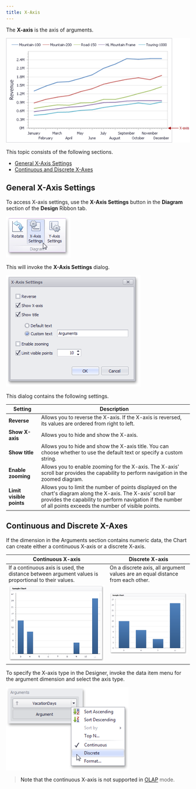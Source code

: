 ```yaml
---
title: X-Axis
---
```

The **X-axis** is the axis of arguments.

![Chart_XAxis](../../../../../images/Img19404.png)

This topic consists of the following sections.
* [General X-Axis Settings](#generalsettings)
* [Continuous and Discrete X-Axes](#continuousanddiscretexaxes)

## <a name="generalsettings"/>General X-Axis Settings
To access X-axis settings, use the **X-Axis Settings** button in the **Diagram** section of the **Design** Ribbon tab.

![Chart_XAxisOptions_Button](../../../../../images/Img19467.png)

This will invoke the **X-Axis Settings** dialog.

![Chart_XAxisOptions_Form](../../../../../images/Img19403.png)

This dialog contains the following settings.

| Setting | Description |
|---|---|
| **Reverse** | Allows you to reverse the X-axis. If the X-axis is reversed, its values are ordered from right to left. |
| **Show X-axis** | Allows you to hide and show the X-axis. |
| **Show title** | Allows you to hide and show the X-axis title. You can choose whether to use the default text or specify a custom string. |
| **Enable zooming** | Allows you to enable zooming for the X-axis. The X-axis' scroll bar provides the capability to perform navigation in the zoomed diagram. |
| **Limit visible points** | Allows you to limit the number of points displayed on the chart's diagram along the X-axis. The X-axis' scroll bar provides the capability to perform navigation if the number of all points exceeds the number of visible points. |

## <a name="continuousanddiscretexaxes"/>Continuous and Discrete X-Axes
If the dimension in the Arguments section contains numeric data, the Chart can create either a continuous X-axis or a discrete X-axis.

| Continuous X-axis | Discrete X-axis |
|---|---|
| If a continuous axis is used, the distance between argument values is proportional to their values. | On a discrete axis, all argument values are an equal distance from each other. |
| ![Chart_NumericAxis_Continuous](../../../../../images/Img18302.png) | ![Chart_NumericAxis_Discrete](../../../../../images/Img18303.png) |

To specify the X-axis type in the Designer, invoke the data item menu for the argument dimension and select the axis type.

![Chart_Layout_XAxis_ContinuousDiscrete](../../../../../images/Img19550.png)

> Note that the continuous X-axis is not supported in [OLAP](../../../../../../dashboard-for-desktop/articles/dashboard-designer/binding-dashboard-items-to-data/binding-dashboard-items-to-data-in-olap-mode.md) mode.
